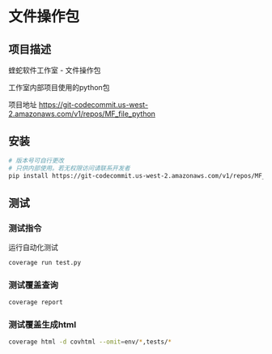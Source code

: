 # 文件操作包

## 项目描述

蝰蛇软件工作室 - 文件操作包

工作室内部项目使用的python包

项目地址 https://git-codecommit.us-west-2.amazonaws.com/v1/repos/MF_file_python

## 安装

```sh
# 版本号可自行更改
# 只供内部使用。若无权限访问请联系开发者
pip install https://git-codecommit.us-west-2.amazonaws.com/v1/repos/MF_file_python#1.0.0
```

## 测试

### 测试指令

运行自动化测试

```sh
coverage run test.py
```

### 测试覆盖查询

```sh
coverage report
```

### 测试覆盖生成html

```sh
coverage html -d covhtml --omit=env/*,tests/*
```